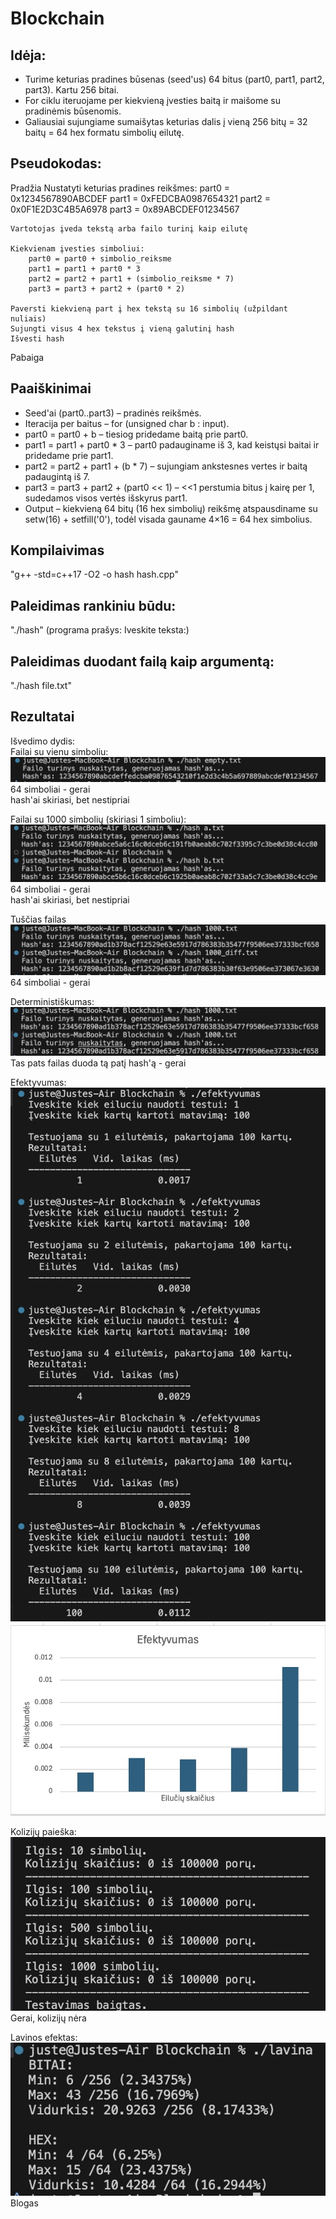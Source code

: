 # Blockchain

## Idėja:
- Turime keturias pradines būsenas (seed'us) 64 bitus (part0, part1, part2, part3). Kartu 256 bitai.
- For ciklu iteruojame per kiekvieną įvesties baitą ir maišome su pradinėmis būsenomis.
- Galiausiai sujungiame sumaišytas keturias dalis į vieną 256 bitų = 32 baitų = 64 hex formatu simbolių eilutę.

## Pseudokodas:
Pradžia
    Nustatyti keturias pradines reikšmes:
        part0 = 0x1234567890ABCDEF
        part1 = 0xFEDCBA0987654321
        part2 = 0x0F1E2D3C4B5A6978
        part3 = 0x89ABCDEF01234567

    Vartotojas įveda tekstą arba failo turinį kaip eilutę

    Kiekvienam įvesties simboliui:
        part0 = part0 + simbolio_reiksme
        part1 = part1 + part0 * 3
        part2 = part2 + part1 + (simbolio_reiksme * 7)
        part3 = part3 + part2 + (part0 * 2)

    Paversti kiekvieną part į hex tekstą su 16 simbolių (užpildant nuliais)
    Sujungti visus 4 hex tekstus į vieną galutinį hash
    Išvesti hash
Pabaiga

## Paaiškinimai
- Seed'ai (part0..part3) – pradinės reikšmės.
- Iteracija per baitus – for (unsigned char b : input).
- part0 = part0 + b – tiesiog pridedame baitą prie part0.
- part1 = part1 + part0 * 3 – part0 padauginame iš 3, kad keistųsi baitai ir pridedame prie part1.
- part2 = part2 + part1 + (b * 7) – sujungiam ankstesnes vertes ir baitą padaugintą iš 7.
- part3 = part3 + part2 + (part0 << 1) – <<1 perstumia bitus į kairę per 1, sudedamos visos vertės išskyrus part1.
- Output – kiekvieną 64 bitų (16 hex simbolių) reikšmę atspausdiname su setw(16) + setfill('0'), todėl visada gauname 4×16 = 64 hex simbolius.


## Kompilaivimas
"g++ -std=c++17 -O2 -o hash hash.cpp"

## Paleidimas rankiniu būdu: 
"./hash" (programa prašys: Iveskite teksta:)

## Paleidimas duodant failą kaip argumentą: 
"./hash file.txt"



## Rezultatai
Išvedimo dydis:<br>
Failai su vienu simboliu:
![1 simbolis](1.jpeg)
64 simboliai - gerai<br>
hash'ai skiriasi, bet nestipriai

Failai su 1000 simbolių (skiriasi 1 simboliu):
![1000 simbolių](2.jpeg)
64 simboliai - gerai<br>
hash'ai skiriasi, bet nestipriai

Tuščias failas
![tuščias failas](3.jpeg)
64 simboliai - gerai

Deterministiškumas:
![1000 simbolių du kartus](4.jpeg)
Tas pats failas duoda tą patį hash'ą - gerai

Efektyvumas:
![Efektyvumas](5.jpeg)
![Diagrama](8.jpeg)

Kolizijų paieška:
![Kolizijos](6.jpeg)
Gerai, kolizijų nėra

Lavinos efektas:
![Lavinos efektas](7.jpeg)
Blogas